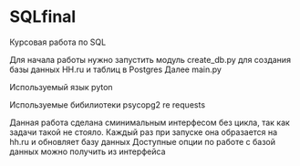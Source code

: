 # SQLfinal

Курсовая работа по SQL

Для начала работы нужно запустить модуль create_db.py для создания базы данных HH.ru и таблиц в Postgres
Далее main.py

Используемый язык
pyton

Используемые бибилиотеки
psycopg2
re
requests

Данная работа сделана сминимальным интерфесом без цикла, так как задачи такой не стояло.
Каждый раз при запуске она образается на hh.ru и обновляет базу данных
Доступные опции по работе с базой данных можно получить из интерфейса
